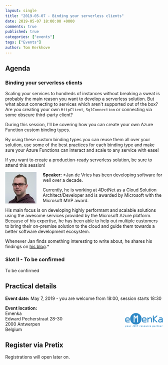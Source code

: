 ```yaml
---
layout: single
title: "2019-05-07 - Binding your serverless clients"
date: 2019-05-07 18:00:00 +0000
comments: true
published: true
categories: ["events"]
tags: ["Events"]
author: Tom Kerkhove
---
```


## Agenda

### Binding your serverless clients

Scaling your services to hundreds of instances without breaking a sweat is probably the main reason you want to develop a serverless solution. But what about connecting to services which aren't supported out of the box? Are you creating your own `HttpClient`, `SqlConnection` or connecting via some obscure third-party client?  

During this session, I'll be covering how you can create your own Azure Function custom binding types.

By using these custom binding types you can reuse them all over your solution, use some of the best practices for each binding type and make sure your Azure Functions can interact and scale to any service with ease!

If you want to create a production-ready serverless solution, be sure to attend this session!

<img src="/assets/media/speakers/jan-de-vries.jpg" alt="Jan de Vries" align="left" height="100" width="100" style="margin-right: 20px;">**Speaker:** *Jan de Vries has been developing software for well over a decade. 

Currently, he is working at 4DotNet as a Cloud Solution Architect/Developer and is awarded by Microsoft with the Microsoft MVP award.

His main focus is on developing highly performant and scalable solutions using the awesome services provided by the Microsoft Azure platform. Because of his expertise, he has been able to help out multiple customers to bring their on-premise solution to the cloud and guide them towards a better software development ecosystem. 

Whenever Jan finds something interesting to write about, he shares his findings on [his blog](https://jan-v.nl).*

### Slot II - To be confirmed

To be confirmed

## Practical details

**Event date:** May 7, 2019 - you are welcome from 18:00, session starts 18:30

**Event location:**<br />
<img width="120" height="60" align="right" alt="" src="/assets/media/sponsors/logo-emenka.png">Emenka<br />
Edward Pecherstraat 28-30<br />
2000 Antwerpen<br />
Belgium

## Register via Pretix

Registrations will open later on.
